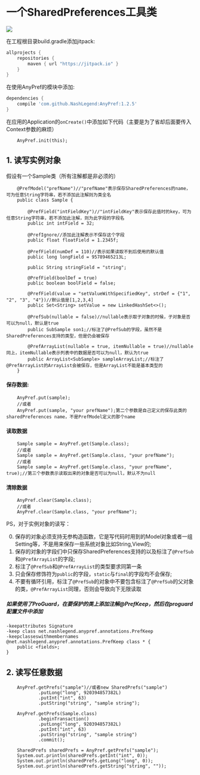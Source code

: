 # 一个SharedPreferences工具类

[![](https://jitpack.io/v/NashLegend/AnyPref.svg)](https://jitpack.io/#NashLegend/AnyPref)

在工程根目录build.gradle添加jitpack:
```gradle
allprojects {
    repositories {
        maven { url "https://jitpack.io" }
    }
}
```

在使用AnyPref的模块中添加:

```gradle
dependencies {
    compile 'com.github.NashLegend:AnyPref:1.2.5'
}
```

在应用的Application的```onCreate()```中添加如下代码（主要是为了省却后面要传入Context参数的麻烦）

```
    AnyPref.init(this);
```

## 1. 读写实例对象

假设有一个Sample类（所有注解都是非必须的）

```
    @PrefModel("prefName")//"prefName"表示保存SharedPreferences的name，可为任意String字符串，若不添加此注解则为类全名
    public class Sample {
    
        @PrefField("intFieldKey")//"intFieldKey"表示保存此值时的key，可为任意String字符串，若不添加此注解，则为此字段的字段名
        public int intField = 32;
        
        @PrefIgnore//添加此注解表示不保存这个字段
        public float floatField = 1.2345f;
        
        @PrefField(numDef = 110)//表示如果读取不到后使用的默认值
        public long longField = 95789465213L;
        
        public String stringField = "string";
        
        @PrefField(boolDef = true)
        public boolean boolField = false;
        
        @PrefField(value = "setValueWithSpecifiedKey", strDef = {"1", "2", "3", "4"})//默认值是[1,2,3,4]
        public Set<String> setValue = new LinkedHashSet<>(); 
        
        @PrefSub(nullable = false)//nullable表示取子对象的时候，子对象是否可以为null，默认是true
        public SubSample son1;//标注了@PrefSub的字段，虽然不是SharedPreferences支持的类型，但是仍会被保存
        
        @PrefArrayList(nullable = true, itemNullable = true)//nullable同上，itemNullable表示列表中的数据是否可以为null，默认为true
        public ArrayList<SubSample> sampleArrayList;//标注了@PrefArrayList的ArrayList会被保存，但是ArrayList不能是基本类型的
    }
```

#### 保存数据:
```
    AnyPref.put(sample);
    //或者
    AnyPref.put(sample, "your prefName");第二个参数是自己定义的保存此类的sharedPreferences name，不是PrefModel定义的那个name
```

#### 读取数据
```
    Sample sample = AnyPref.get(Sample.class);
    //或者
    Sample sample = AnyPref.get(Sample.class, "your prefName");
    //或者
    Sample sample = AnyPref.get(Sample.class, "your prefName", true);//第三个参数表示读取出来的对象是否可以为null，默认不为null
```

#### 清除数据
```
    AnyPref.clear(Sample.class);
    //或者
    AnyPref.clear(Sample.class, "your prefName");
```


PS，对于实例对象的读写：

0. 保存的对象必须支持无参构造函数，它是写代码时用到的Model对象或者一组Setting等，不是用来保存一些系统对象比如String,View的;
1. 保存的对象的字段们中只保存SharedPreferences支持的以及标注了```@PrefSub```和```@PrefArrayList```的字段;
2. 标注了```@PrefSub```和```@PrefArrayList```的类型要求同第一条
3. 只会保存修饰符为```public```的字段，```static```与```final```的字段均不会保存;
4. 不要有循环引用，标注了```@PrefSub```的对象中不要包含标注了```@PrefSub```的父对象的类，```@PrefArrayList```同理，否则会导致向下无限读取

##### 如果使用了ProGuard，在要保护的类上添加注解@PrefKeep，然后在proguard配置文件中添加

```
-keepattributes Signature
-keep class net.nashlegend.anypref.annotations.PrefKeep
-keepclasseswithmembernames @net.nashlegend.anypref.annotations.PrefKeep class * {
    public <fields>;
}
```

## 2. 读写任意数据

```
    AnyPref.getPrefs("sample")//或者new SharedPrefs("sample")
            .putLong("long", 920394857382L)
            .putInt("int", 63)
            .putString("string", "sample string");

    AnyPref.getPrefs(Sample.class)
            .beginTransaction()
            .putLong("long", 920394857382L)
            .putInt("int", 63)
            .putString("string", "sample string")
            .commit();

    SharedPrefs sharedPrefs = AnyPref.getPrefs("sample");
    System.out.println(sharedPrefs.getInt("int", 0));
    System.out.println(sharedPrefs.getLong("long", 0));
    System.out.println(sharedPrefs.getString("string", ""));
```
